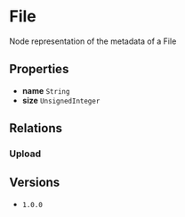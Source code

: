 # File

Node representation of the metadata of a File

## Properties

* __name__ `String`
* __size__ `UnsignedInteger`

## Relations

### Upload

## Versions

* `1.0.0`